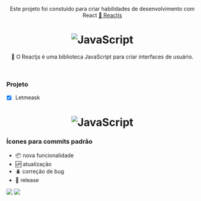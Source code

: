 <p align="center">Este projeto foi constuido para criar habilidades de desenvolvimento com React  <a href="https://pt-br.reactjs.org/">🔗 Reactjs</a></p>

<h1 align="center">
  <img alt="JavaScript" title="#JavaScript" src="https://raw.githubusercontent.com/guilhermecapitao/letmeask/a3bc87e10edd9efc34b932cb9173108b9f8f28e8/.github/logo.svg" />
</h1>

<p align="center">🚀 O Reactjs  é uma biblioteca JavaScript para criar interfaces de usuário.</p><br>


### Projeto

- [x] Letmeask

<h1 align="center">
  <img alt="JavaScript" title="#JavaScript" src="https://raw.githubusercontent.com/guilhermecapitao/letmeask/master/.github/cover.svg" />
</h1>

### Ícones para commits padrão

- :package: nova funcionalidade
- :up: atualização
- :beetle: correção de bug
- :checkered_flag: release  <br/>

[<img src="https://img.shields.io/badge/medium-%2312100E.svg?&style=for-the-badge&logo=medium&logoColor=white" />](https://devmarilia-frontend.medium.com/)  [<img src="https://img.shields.io/badge/linkedin-%230077B5.svg?&style=for-the-badge&logo=linkedin&logoColor=white" />](https://www.linkedin.com/in/mar%C3%ADlia-lemos-b2565316a/)